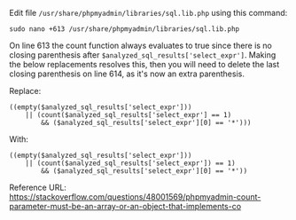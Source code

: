 Edit file `/usr/share/phpmyadmin/libraries/sql.lib.php` using this command:

`sudo nano +613 /usr/share/phpmyadmin/libraries/sql.lib.php`

On line 613 the count function always evaluates to true since there is no closing parenthesis after `$analyzed_sql_results['select_expr']`. Making the below replacements resolves this, then you will need to delete the last closing parenthesis on line 614, as it's now an extra parenthesis.

Replace:

```
((empty($analyzed_sql_results['select_expr']))
    || (count($analyzed_sql_results['select_expr'] == 1)
        && ($analyzed_sql_results['select_expr'][0] == '*')))
```

With:

```
((empty($analyzed_sql_results['select_expr']))
    || (count($analyzed_sql_results['select_expr']) == 1)
        && ($analyzed_sql_results['select_expr'][0] == '*'))
```

Reference URL:
https://stackoverflow.com/questions/48001569/phpmyadmin-count-parameter-must-be-an-array-or-an-object-that-implements-co
